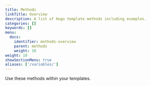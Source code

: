 ```yaml
---
title: Methods
linkTitle: Overview
description: A list of Hugo template methods including examples.
categories: []
keywords: []
menu:
  docs:
    identifier: methods-overview
    parent: methods
    weight: 10
weight: 10
showSectionMenu: true
aliases: ['/variables/']
---
```


Use these methods within your templates.
